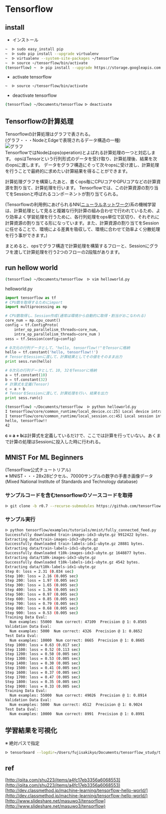 # Tensorflow

## install
- インストール

```sh
~  ᐅ sudo easy_install pip
~  ᐅ sudo pip install --upgrade virtualenv
~  ᐅ virtualenv --system-site-packages ~/tensorflow
~  ᐅ source ~/tensorflow/bin/activate
(tensorflow) ~  ᐅ pip install --upgrade https://storage.googleapis.com/tensorflow/mac/tensorflow-0.7.1-cp27-none-any.whl
```

- activate tensorflow  

```sh
~  ᐅ source ~/tensorflow/bin/activate
```

- deactivate tensorflow  

```sh
(tensorflow) ~/Documents/tensorflow ᐅ deactivate
```


## Tensorflowの計算処理
Tensorflowの計算処理はグラフで表される。  
(グラフ・・・NodeとEdgeで表現されるデータ構造の一種)  
![グラフ](http://cdn.dev.classmethod.jp/wp-content/uploads/2015/11/graph.png)  
TensorflowではNodeはops(operation)とよばれる計算処理の一つと対応します。
opsはTensorという行列形式のデータを受け取り、計算処理後、結果を次のopsに渡します。
データをグラフ構造にそって次々opsに受け渡し、計算処理を行うことで最終的に求めたい計算結果を得ることができます。

計算処理グラフを構築したあと、書くops毎にCPUコアやGPUコアなどの計算資源を割り当て、計算処理を行います。
Tensorflowでは、この計算資源の割り当てをSessionと呼ばれるコンポーネントが割り当てられる。

(Tensorflowの利用例にあげられるNN([ニューラルネットワーク](https://www.sist.ac.jp/~suganuma/kougi/other_lecture/SE/net/net.htm))系の機械学習は、計算処理として見ると複雑な行列計算の組み合わせで行われているため、より効率よく学習処理を行うために、各行列処理をops単位で区切り、それぞれに計算資源の割り当てる形になっています。また、計算資源の割り当てをSessionに任せることで、環境による差異を吸収して、環境に合わせて効率よく分散処理を行う事ができます。)

まとめると、opsでグラフ構造で計算処理を構築するフローと、Sessionにグラフを渡して計算処理を行う2つのフローの2段階があります。

## run hellow world
```sh
(tensorflow) ~/Documents/tensorflow  ᐅ vim helloworld.py
```
helloworld.py

```python
import tensorflow as tf
# CPU数を取得するためにimport
import multiprocessing as mp

# CPU数取得し、Session作成(通常は環境から自動的に取得・割当がおこなわれる)
core_num = mp.cpu_count()
config = tf.ConfigProto(
    inter_op_parallelism_threads=core_num,
    intra_op_parallelism_threads=core_num )
sess = tf.Session(config=config)

# 0次元の行列データとして、"hello, tensorflow!!"をTensorに格納
hello = tf.constant('hello, tensorflow!!')
# TensorをSessionに渡して、計算結果としてその値をそのまま出力
print sess.run(hello)

# 0次元の行列データとして、10, 32をTensorに格納
a = tf.constant(10)
b = tf.constant(32)
# 計算式を定義(Tensor)
c = a + b
# TensorをSessionに渡して、計算処理を行い、結果を出力
print sess.run(c)
```

```sh
(tensorflow) ~/Documents/tensorflow  ᐅ python helloworld.py
I tensorflow/core/common_runtime/local_device.cc:25] Local device intra op parallelism threads: 4
I tensorflow/core/common_runtime/local_session.cc:45] Local session inter op parallelism threads: 4
hello, tensorflow!!
42
```

**c = a + b**は計算式を定義しているだけで、ここでは計算を行っていない。あくまで計算の処理はSessionに投入した時に行われる。
## MNIST For ML Beginners
(TensorFlow公式チュートリアル)  
※ MNIST・・・28x28ピクセル、70000サンプルの数字の手書き画像データ(Mixed National Institute of Standards and Technology database)

### サンプルコードを含むtensorflowのソースコードを取得
```sh
ᐅ git clone -b r0.7 --recurse-submodules https://github.com/tensorflow/tensorflow
```

### サンプル実行
```sh
ᐅ python tensorflow/examples/tutorials/mnist/fully_connected_feed.py
Successfully downloaded train-images-idx3-ubyte.gz 9912422 bytes.
Extracting data/train-images-idx3-ubyte.gz
Successfully downloaded train-labels-idx1-ubyte.gz 28881 bytes.
Extracting data/train-labels-idx1-ubyte.gz
Successfully downloaded t10k-images-idx3-ubyte.gz 1648877 bytes.
Extracting data/t10k-images-idx3-ubyte.gz
Successfully downloaded t10k-labels-idx1-ubyte.gz 4542 bytes.
Extracting data/t10k-labels-idx1-ubyte.gz
Step 0: loss = 2.31 (0.034 sec)
Step 100: loss = 2.16 (0.005 sec)
Step 200: loss = 1.97 (0.005 sec)
Step 300: loss = 1.65 (0.005 sec)
Step 400: loss = 1.36 (0.005 sec)
Step 500: loss = 0.97 (0.005 sec)
Step 600: loss = 0.85 (0.005 sec)
Step 700: loss = 0.79 (0.005 sec)
Step 800: loss = 0.68 (0.005 sec)
Step 900: loss = 0.53 (0.005 sec)
Training Data Eval:
  Num examples: 55000  Num correct: 47109  Precision @ 1: 0.8565
Validation Data Eval:
  Num examples: 5000  Num correct: 4326  Precision @ 1: 0.8652
Test Data Eval:
  Num examples: 10000  Num correct: 8665  Precision @ 1: 0.8665
Step 1000: loss = 0.63 (0.017 sec)
Step 1100: loss = 0.52 (0.113 sec)
Step 1200: loss = 0.50 (0.005 sec)
Step 1300: loss = 0.53 (0.005 sec)
Step 1400: loss = 0.30 (0.005 sec)
Step 1500: loss = 0.41 (0.005 sec)
Step 1600: loss = 0.37 (0.005 sec)
Step 1700: loss = 0.47 (0.005 sec)
Step 1800: loss = 0.35 (0.005 sec)
Step 1900: loss = 0.33 (0.005 sec)
Training Data Eval:
  Num examples: 55000  Num correct: 49026  Precision @ 1: 0.8914
Validation Data Eval:
  Num examples: 5000  Num correct: 4512  Precision @ 1: 0.9024
Test Data Eval:
  Num examples: 10000  Num correct: 8991  Precision @ 1: 0.8991
```

## 学習結果を可視化
※ 絶対パスで指定

```sh
ᐅ tensorboard --logdir=/Users/fujisakikyo/Documents/tensorflow_study/tensorFlow/data
```


## ref
[http://qiita.com/shu223/items/a4fc17eb3356a6068553](http://qiita.com/shu223/items/a4fc17eb3356a6068553)  
[http://dev.classmethod.jp/machine-learning/tensorflow-hello-world/](http://dev.classmethod.jp/machine-learning/tensorflow-hello-world/)  
[http://www.slideshare.net/masuwo3/tensorflow](http://www.slideshare.net/masuwo3/tensorflow)